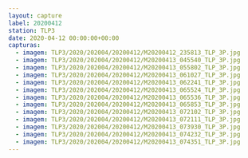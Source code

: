 ```yaml
---
layout: capture
label: 20200412
station: TLP3
date: 2020-04-12 00:00:00+00:00
capturas:
  - imagem: TLP3/2020/202004/20200412/M20200412_235813_TLP_3P.jpg
  - imagem: TLP3/2020/202004/20200412/M20200413_045540_TLP_3P.jpg
  - imagem: TLP3/2020/202004/20200412/M20200413_055802_TLP_3P.jpg
  - imagem: TLP3/2020/202004/20200412/M20200413_061027_TLP_3P.jpg
  - imagem: TLP3/2020/202004/20200412/M20200413_062241_TLP_3P.jpg
  - imagem: TLP3/2020/202004/20200412/M20200413_065524_TLP_3P.jpg
  - imagem: TLP3/2020/202004/20200412/M20200413_065536_TLP_3P.jpg
  - imagem: TLP3/2020/202004/20200412/M20200413_065853_TLP_3P.jpg
  - imagem: TLP3/2020/202004/20200412/M20200413_072102_TLP_3P.jpg
  - imagem: TLP3/2020/202004/20200412/M20200413_072111_TLP_3P.jpg
  - imagem: TLP3/2020/202004/20200412/M20200413_073930_TLP_3P.jpg
  - imagem: TLP3/2020/202004/20200412/M20200413_074232_TLP_3P.jpg
  - imagem: TLP3/2020/202004/20200412/M20200413_074351_TLP_3P.jpg
---
```

